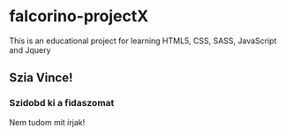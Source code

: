 # falcorino-projectX
This is an educational project for learning HTML5, CSS, SASS, JavaScript and Jquery

## Szia Vince!
### Szidobd ki a fidaszomat

Nem tudom mit írjak!